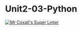 # Unit2-03-Python
[![Mr Coxall's Super Linter](https://github.com/ICS3U-C-Programming-AlexanderM/Unit2-03-Python/workflows/Mr%20Coxall's%20Super%20Linter/badge.svg)](https://github.com/ICS3U-C-Programming-AlexanderM/Unit2-03-Python/actions/)
